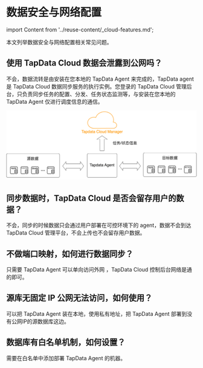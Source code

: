 # 数据安全与网络配置

import Content from '../reuse-content/_cloud-features.md';

<Content />

本文列举数据安全与网络配置相关常见问题。

## 使用 TapData Cloud 数据会泄露到公网吗？

不会，数据流转是由安装在您本地的 TapData Agent 来完成的，TapData agent 是 TapData Cloud 数据同步服务的执行实例。您登录的 TapData Cloud 管理后台，只负责同步任务的配置、分发、任务状态监测等，与安装在您本地的 TapData Agent 仅进行调度信息的通信。

![](../images/architecture.png)



## 同步数据时，TapData Cloud 是否会留存用户的数据？

不会，同步的时候数据只会通过用户部署在可控环境下的 agent，数据不会到达 TapData Cloud 管理平台，不会上传也不会留存用户数据。



## 不做端口映射，如何进行数据同步？

只需要 TapData Agent 可以单向访问外网 ，TapData Cloud 控制后台网络是通的即可。



## 源库无固定 IP 公网无法访问，如何使用？

可以把 TapData Agent 装在本地，使用私有地址，把 TapData Agent 部署到没有公网IP的源数据库这边。




## 数据库有白名单机制，如何设置？

需要在白名单中添加部署 TapData Agent 的机器。
